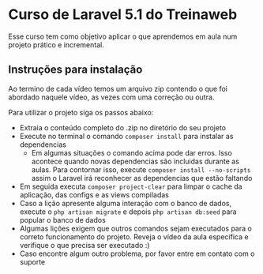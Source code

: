 # Curso de Laravel 5.1 do Treinaweb

Esse curso tem como objetivo aplicar o que aprendemos em aula num projeto prático e incremental.

## Instruções para instalação

Ao termino de cada vídeo temos um arquivo zip contendo o que foi abordado naquele vídeo, as vezes com uma correção ou outra.

Para utilizar o projeto siga os passos abaixo:

 - Extraia o conteúdo completo do .zip no diretório do seu projeto
 - Execute no terminal o comando `composer install` para instalar as dependencias
   - Em algumas situações o comando acima pode dar erros. Isso acontece quando novas dependencias são incluidas durante as aulas. Para contornar isso, execute `composer install --no-scripts` assim o Laravel irá reconhecer as dependencias que estão faltando
 - Em seguida executa `composer project-clear` para limpar o cache da aplicação, das configs e as views compiladas
 - Caso a lição apresente alguma interação com o banco de dados, execute o `php artisan migrate` e depois `php artisan db:seed` para popular o banco de dados
 - Algumas lições exigem que outros comandos sejam executados para o correto funcionamento do projeto. Reveja o vídeo da aula específica e verifique o que precisa ser executado :)
 - Caso encontre algum outro problema, por favor entre em contato com o suporte
